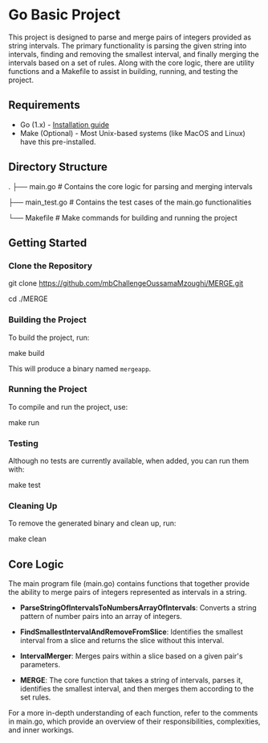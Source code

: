 # Go Basic Project

This project is designed to parse and merge pairs of integers provided as string intervals. The primary functionality is parsing the given string into intervals, finding and removing the smallest interval, and finally merging the intervals based on a set of rules. Along with the core logic, there are utility functions and a Makefile to assist in building, running, and testing the project.

## Requirements

- Go (1.x) - [Installation guide](https://golang.org/doc/install)
- Make (Optional) - Most Unix-based systems (like MacOS and Linux) have this pre-installed.

## Directory Structure

.
├── main.go # Contains the core logic for parsing and merging intervals

├── main_test.go # Contains the test cases of the main.go functionalities

└── Makefile # Make commands for building and running the project


## Getting Started

### Clone the Repository

git clone https://github.com/mbChallengeOussamaMzoughi/MERGE.git

cd ./MERGE



### Building the Project

To build the project, run:

make build


This will produce a binary named `mergeapp`.

### Running the Project

To compile and run the project, use:

make run


### Testing

Although no tests are currently available, when added, you can run them with:

make test

### Cleaning Up

To remove the generated binary and clean up, run:

make clean


## Core Logic

The main program file (main.go) contains functions that together provide the ability to merge pairs of integers represented as intervals in a string.

- **ParseStringOfIntervalsToNumbersArrayOfIntervals**: Converts a string pattern of number pairs into an array of integers.

- **FindSmallestIntervalAndRemoveFromSlice**: Identifies the smallest interval from a slice and returns the slice without this interval.

- **IntervalMerger**: Merges pairs within a slice based on a given pair's parameters.

- **MERGE**: The core function that takes a string of intervals, parses it, identifies the smallest interval, and then merges them according to the set rules.

For a more in-depth understanding of each function, refer to the comments in main.go, which provide an overview of their responsibilities, complexities, and inner workings.
